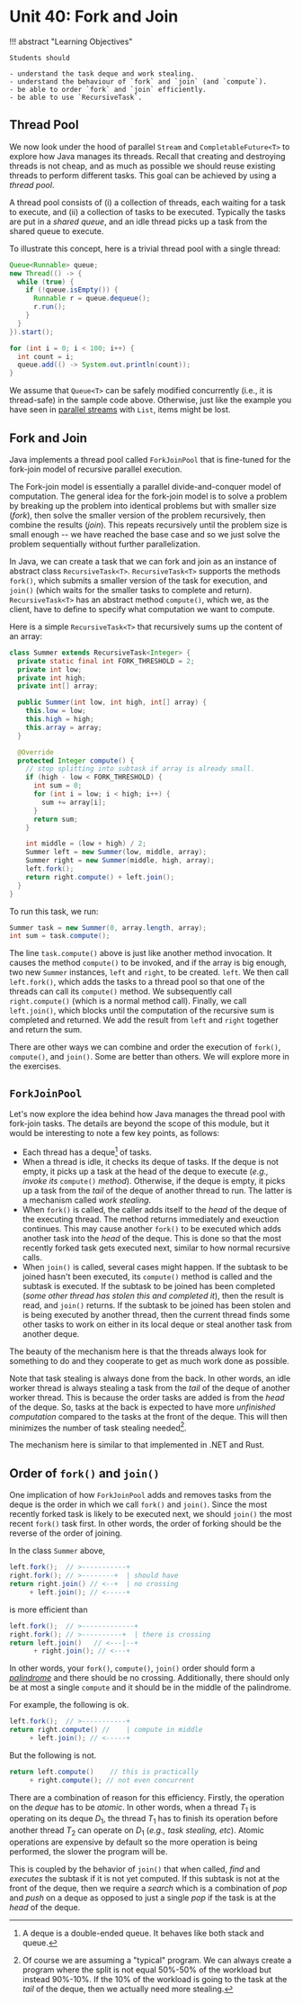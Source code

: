 # Unit 40: Fork and Join

!!! abstract "Learning Objectives"

    Students should

    - understand the task deque and work stealing.
    - understand the behaviour of `fork` and `join` (and `compute`).
    - be able to order `fork` and `join` efficiently.
    - be able to use `RecursiveTask`.

## Thread Pool

We now look under the hood of parallel `Stream` and `CompletableFuture<T>` to explore how Java manages its threads.  Recall that creating and destroying threads is not cheap, and as much as possible we should reuse existing threads to perform different tasks.  This goal can be achieved by using a _thread pool_. 

A thread pool consists of (i) a collection of threads, each waiting for a task to execute, and (ii) a collection of tasks to be executed.  Typically the tasks are put in a _shared queue_, and an idle thread picks up a task from the shared queue to execute.

To illustrate this concept, here is a trivial thread pool with a single thread:

```Java
Queue<Runnable> queue;
new Thread(() -> {
  while (true) {
	if (!queue.isEmpty()) {
	  Runnable r = queue.dequeue();
	  r.run();
    }
  }
}).start();

for (int i = 0; i < 100; i++) {
  int count = i;
  queue.add(() -> System.out.println(count));
}
```

We assume that `Queue<T>` can be safely modified concurrently (i.e., it is thread-safe) in the sample code above.  Otherwise, just like the example you have seen in [parallel streams](37-parallel.md) with `List`, items might be lost.

## Fork and Join

Java implements a thread pool called `ForkJoinPool` that is fine-tuned for the fork-join model of recursive parallel execution.  

The Fork-join model is essentially a parallel divide-and-conquer model of computation.  The general idea for the fork-join model is to solve a problem by breaking up the problem into identical problems but with smaller size (_fork_), then solve the smaller version of the problem recursively, then combine the results (_join_).   This repeats recursively until the problem size is small enough -- we have reached the base case and so we just solve the problem sequentially without further parallelization.

In Java, we can create a task that we can fork and join as an instance of abstract class `RecursiveTask<T>`.  `RecursiveTask<T>` supports the methods `fork()`, which submits a smaller version of the task for execution, and `join()` (which waits for the smaller tasks to complete and return).   `RecursiveTask<T>` has an abstract method `compute()`, which we, as the client, have to define to specify what computation we want to compute.

Here is a simple `RecursiveTask<T>` that recursively sums up the content of an array:
```Java
class Summer extends RecursiveTask<Integer> {
  private static final int FORK_THRESHOLD = 2;
  private int low;
  private int high;
  private int[] array;

  public Summer(int low, int high, int[] array) {
    this.low = low;
    this.high = high;
    this.array = array;
  }

  @Override
  protected Integer compute() {
    // stop splitting into subtask if array is already small.
    if (high - low < FORK_THRESHOLD) {
      int sum = 0;
      for (int i = low; i < high; i++) {
        sum += array[i];
      }
      return sum;
    }

    int middle = (low + high) / 2;
    Summer left = new Summer(low, middle, array);
    Summer right = new Summer(middle, high, array);
    left.fork();
    return right.compute() + left.join();
  }
}
```

To run this task, we run:
```Java
Summer task = new Summer(0, array.length, array);
int sum = task.compute();
```

The line `task.compute()` above is just like another method invocation.  It causes the method `compute()` to be invoked, and if the array is big enough, two new `Summer` instances, `left` and `right`, to be created.  `left`.  We then call `left.fork()`, which adds the tasks to a thread pool so that one of the threads can call its `compute()` method.  We subsequently call `right.compute()` (which is a normal method call).  Finally, we call `left.join()`, which blocks until the computation of the recursive sum is completed and returned.  We add the result from `left` and `right` together and return the sum.

There are other ways we can combine and order the execution of `fork()`, `compute()`, and `join()`.  Some are better than others.  We will explore more in the exercises.

## `ForkJoinPool`

Let's now explore the idea behind how Java manages the thread pool with fork-join tasks.  The details are beyond the scope of this module, but it would be interesting to note a few key points, as follows:

- Each thread has a deque[^1] of tasks.  
- When a thread is idle, it checks its deque of tasks.  If the deque is not empty, it picks up a task at the head of the deque to execute (_e.g., invoke its_ `compute()` _method_).  Otherwise, if the deque is empty, it picks up a task from the _tail_ of the deque of another thread to run.  The latter is a mechanism called _work stealing_.
- When `fork()` is called, the caller adds itself to the _head_ of the deque of the executing thread.  The method returns immediately and exeuction continues.  This may cause another `fork()` to be executed which adds another task into the _head_ of the deque.  This is done so that the most recently forked task gets executed next, similar to how normal recursive calls.
- When `join()` is called, several cases might happen.  If the subtask to be joined hasn't been executed, its `compute()` method is called and the subtask is executed.  If the subtask to be joined has been completed (_some other thread has stolen this and completed it_), then the result is read, and `join()` returns.  If the subtask to be joined has been stolen and is being executed by another thread, then the current thread finds some other tasks to work on either in its local deque or steal another task from another deque.

[^1]: A deque is a double-ended queue.  It behaves like both stack and queue.

The beauty of the mechanism here is that the threads always look for something to do and they cooperate to get as much work done as possible.

Note that task stealing is always done from the back.  In other words, an idle worker thread is always stealing a task from the _tail_ of the deque of another worker thread.  This is because the order tasks are added is from the _head_ of the deque.  So, tasks at the back is expected to have more _unfinished computation_ compared to the tasks at the front of the deque.  This will then minimizes the number of task stealing needed[^2].

[^2]: Of course we are assuming a "typical" program.  We can always create a program where the split is not equal 50%-50% of the workload but instead 90%-10%.  If the 10% of the workload is going to the task at the _tail_ of the deque, then we actually need more stealing.

The mechanism here is similar to that implemented in .NET and Rust.

## Order of `fork()` and `join()`

One implication of how `ForkJoinPool` adds and removes tasks from the deque is the order in which we call `fork()` and `join()`.  Since the most recently forked task is likely to be executed next, we should `join()` the most recent `fork()` task first.  In other words, the order of forking should be the reverse of the order of joining.

In the class `Summer` above,
```java
left.fork();  // >-----------+
right.fork(); // >--------+  | should have
return right.join() // <--+  | no crossing
     + left.join(); // <-----+
```

is more efficient than
```java
left.fork();  // >-------------+
right.fork(); // >----------+  | there is crossing
return left.join()   // <---|--+
      + right.join(); // <---+
```

In other words, your `fork()`, `compute()`, `join()` order should form a [_palindrome_](https://en.wikipedia.org/wiki/Palindrome) and there should be no crossing.  Additionally, there should only be at most a single `compute` and it should be in the middle of the palindrome.

For example, the following is ok.
```java
left.fork();  // >-----------+
return right.compute() //    | compute in middle
     + left.join(); // <-----+
```

But the following is not.
```java
return left.compute()    // this is practically
     + right.compute(); // not even concurrent
```

There are a combination of reason for this efficiency.  Firstly, the operation on the _deque_ has to be _atomic_.  In other words, when a thread $T_1$ is operating on its deque $D_1$, the thread $T_1$ has to finish its operation before another thread $T_2$ can operate on $D_1$ (_e.g., task stealing, etc_).  Atomic operations are expensive by default so the more operation is being performed, the slower the program will be.

This is coupled by the behavior of `join()` that when called, _find_ and _executes_ the subtask if it is not yet computed.  If this subtask is not at the front of the deque, then we require a _search_ which is a combination of _pop_ and _push_ on a deque as opposed to just a single _pop_ if the task is at the _head_ of the deque.